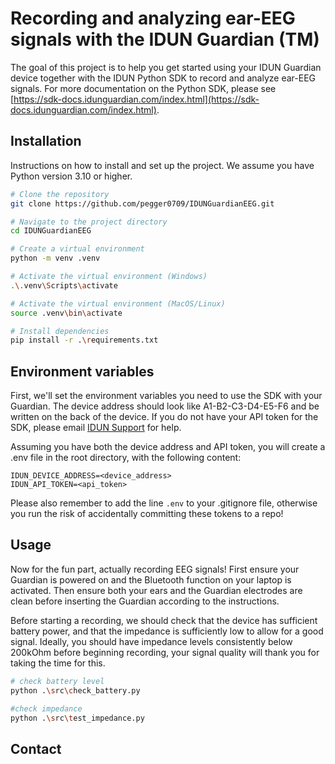 # Recording and analyzing ear-EEG signals with the IDUN Guardian (TM)

The goal of this project is to help you get started using your IDUN Guardian device together with the IDUN Python SDK to record and analyze ear-EEG signals. For more documentation on the Python SDK, please see [https://sdk-docs.idunguardian.com/index.html](https://sdk-docs.idunguardian.com/index.html).

## Installation

Instructions on how to install and set up the project. We assume you have Python version 3.10 or higher.

```bash
# Clone the repository
git clone https://github.com/pegger0709/IDUNGuardianEEG.git

# Navigate to the project directory
cd IDUNGuardianEEG

# Create a virtual environment 
python -m venv .venv

# Activate the virtual environment (Windows)
.\.venv\Scripts\activate

# Activate the virtual environment (MacOS/Linux)
source .venv\bin\activate

# Install dependencies
pip install -r .\requirements.txt
```

## Environment variables
First, we'll set the environment variables you need to use the SDK with your Guardian. The device address should look like A1-B2-C3-D4-E5-F6 and be written on the back of the device. If you do not have your API token for the SDK, please email [IDUN Support](mailto:support@iduntechnologies.com) for help.

Assuming you have both the device address and API token, you will create a .env file in the root directory, with the following content:

```
IDUN_DEVICE_ADDRESS=<device_address>
IDUN_API_TOKEN=<api_token>
```
Please also remember to add the line `.env` to your .gitignore file, otherwise you run the risk of accidentally committing these tokens to a repo!

## Usage 
Now for the fun part, actually recording EEG signals! First ensure your Guardian is powered on and the Bluetooth function on your laptop is activated. Then ensure both your ears and the Guardian electrodes are clean before inserting the Guardian according to the instructions.

Before starting a recording, we should check that the device has sufficient battery power, and that the impedance is sufficiently low to allow for a good signal. Ideally, you should have impedance levels consistently below 200kOhm before beginning recording, your signal quality will thank you for taking the time for this.

```bash
# check battery level
python .\src\check_battery.py

#check impedance
python .\src\test_impedance.py
```

## Contact

